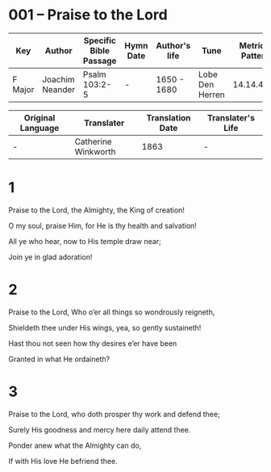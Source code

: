 # 001 – Praise to the Lord

Key | Author   | Specific Bible Passage     |Hymn Date |Author's life |Tune |Metrical Pattern   |Composer/Source                                                                                        
-- | --------- | ---------------------------|----------|--------------|-----|-------------------|-------------   
F Major  | Joachim Neander      | Psalm 103:2-5 | -  | 1650 - 1680 | Lobe Den Herren | 14.14.4.7.8 | Chorale Book for England, 1863 

Original Language | Translater | Translation Date   | Translater's Life     
----------------- | --------- | --------------------|-------------   
\-  | Catherine Winkworth      | 1863 | -  | 1827 - 1878 
 

# 1
Praise to the Lord, the Almighty, the King of creation!

O my soul, praise Him, for He is thy health and salvation!

All ye who hear, now to His temple draw near;

Join ye in glad adoration!

# 2
Praise to the Lord, Who o’er all things so wondrously reigneth,

Shieldeth thee under His wings, yea, so gently sustaineth!

Hast thou not seen how thy desires e’er have been

Granted in what He ordaineth?

# 3
Praise to the Lord, who doth prosper thy work and defend thee;

Surely His goodness and mercy here daily attend thee.

Ponder anew what the Almighty can do,

If with His love He befriend thee.
